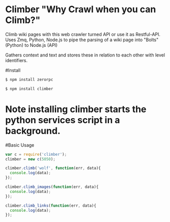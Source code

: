 # Climber "Why Crawl when you can Climb?"
Climb wiki pages with this web crawler turned API or use it as Restful-API.
Uses Zmq, Python, Node.js to pipe the parsing of a wiki page into "Bolts" (Python) to Node.js (API)

Gathers context and text and stores these in relation to each other with level identifiers.

#Install

```javascript
$ npm install zerorpc

$ npm install climber

```
# Note installing climber starts the python services script in a background.

#Basic Usage
```javascript
var c = require('climber');
climber = new c(5050);

climber.climb('wolf', function(err, data){
  console.log(data);
});

climber.climb_images(function(err, data){
  console.log(data);
});

climber.climb_links(function(err, data){
  console.log(data);
});
```
